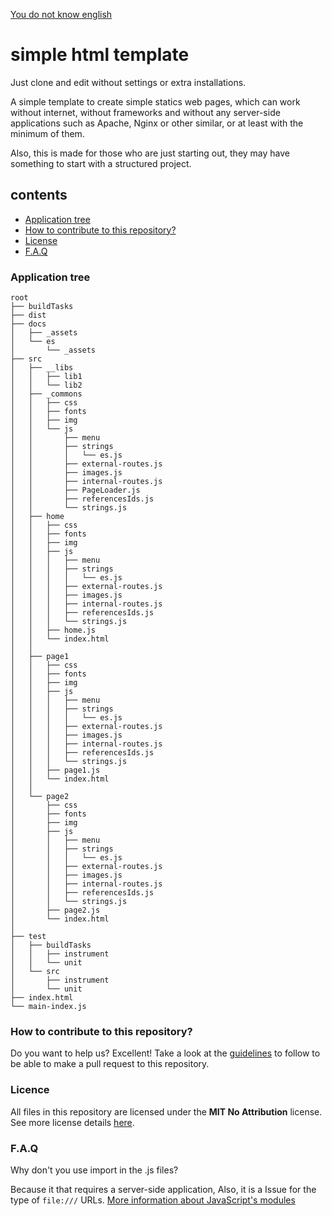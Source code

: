 [You do not know english](languages.md)

# simple html template

Just clone and edit without settings or extra installations.

A simple template to create simple statics web pages, which can work without internet, without frameworks and without any server-side applications such as Apache, Nginx or other similar, or at least with the minimum of them.

Also, this is made for those who are just starting out, they may have something to start with a structured project.


## contents
- [Application tree](#application-tree)
- [How to contribute to this repository?](#how-to-contribute-to-this-repository)
- [License](#license)
- [F.A.Q](#faq)


<a name="application-tree"/> 

### Application tree

```
root 
├── buildTasks
├── dist
├── docs
│   ├── _assets
│   └── es
│       └── _assets
├── src
│   ├── __libs
│   │   ├── lib1
│   │   └── lib2
│   ├── _commons
│   │   ├── css
│   │   ├── fonts
│   │   ├── img
│   │   └── js
│   │       ├── menu
│   │       ├── strings
│   │       │   └── es.js 
│   │       ├── external-routes.js
│   │       ├── images.js
│   │       ├── internal-routes.js
│   │       ├── PageLoader.js
│   │       ├── referencesIds.js
│   │       └── strings.js
│   ├── home
│   │   ├── css
│   │   ├── fonts
│   │   ├── img
│   │   ├── js
│   │   │   ├── menu
│   │   │   ├── strings
│   │   │   │   └── es.js 
│   │   │   ├── external-routes.js
│   │   │   ├── images.js
│   │   │   ├── internal-routes.js
│   │   │   ├── referencesIds.js
│   │   │   └── strings.js
│   │   ├── home.js
│   │   └── index.html 
│   │
│   ├── page1
│   │   ├── css
│   │   ├── fonts
│   │   ├── img
│   │   ├── js
│   │   │   ├── menu
│   │   │   ├── strings
│   │   │   │   └── es.js 
│   │   │   ├── external-routes.js
│   │   │   ├── images.js
│   │   │   ├── internal-routes.js
│   │   │   ├── referencesIds.js
│   │   │   └── strings.js
│   │   ├── page1.js
│   │   └── index.html 
│   │
│   └── page2
│       ├── css
│       ├── fonts
│       ├── img
│       ├── js
│       │   ├── menu
│       │   ├── strings
│       │   │   └── es.js 
│       │   ├── external-routes.js
│       │   ├── images.js
│       │   ├── internal-routes.js
│       │   ├── referencesIds.js
│       │   └── strings.js
│       ├── page2.js
│       └── index.html 
│
├── test
│   ├── buildTasks
│   │   ├── instrument
│   │   └── unit
│   └── src
│       ├── instrument
│       └── unit
├── index.html
└── main-index.js
```

<a name="how-to-contribute-to-this-repository"/>

### How to contribute to this repository?

Do you want to help us? Excellent! Take a look at the [guidelines](CONTRIBUTING.md) to follow to be able to make a pull request to this repository.

<a name="license"/>

### Licence
All files in this repository are licensed under the **MIT No Attribution** license. See more license details [here](LICENSE).

<a name="faq"/>

### F.A.Q

Why don't you use import in the .js files?

Because it that requires a server-side application, Also, it is a Issue for the type of `file:///` URLs. [More information about JavaScript's modules](https://developer.mozilla.org/en-US/docs/Web/JavaScript/Guide/Modules#other_differences_between_modules_and_standard_scripts) 